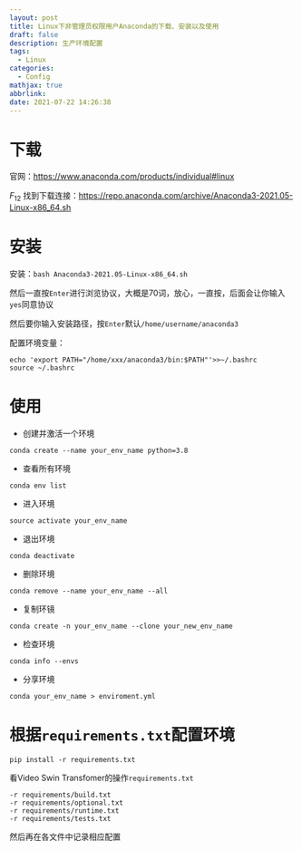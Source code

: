 ```yaml
---
layout: post
title: Linux下非管理员权限用户Anaconda的下载、安装以及使用
draft: false
description: 生产环境配置
tags:
  - Linux
categories:
  - Config
mathjax: true
abbrlink: 
date: 2021-07-22 14:26:38
---
```


# 下载

官网：https://www.anaconda.com/products/individual#linux

$F_{12}$ 找到下载连接：https://repo.anaconda.com/archive/Anaconda3-2021.05-Linux-x86_64.sh

# 安装

安装：`bash Anaconda3-2021.05-Linux-x86_64.sh`

然后一直按`Enter`进行浏览协议，大概是70词，放心，一直按，后面会让你输入`yes`同意协议

然后要你输入安装路径，按`Enter`默认`/home/username/anaconda3`

配置环境变量：

```shell
echo 'export PATH="/home/xxx/anaconda3/bin:$PATH"'>>~/.bashrc
source ~/.bashrc
```

# 使用

- 创建并激活一个环境
```anaconda
conda create --name your_env_name python=3.8
```

- 查看所有环境
```anaconda
conda env list
```

- 进入环境
```
source activate your_env_name
```

- 退出环境
```
conda deactivate
```

- 删除环境
```
conda remove --name your_env_name --all
```
- 复制环镜
```
conda create -n your_env_name --clone your_new_env_name
```

- 检查环境
```
conda info --envs
```

- 分享环境
```
conda your_env_name > enviroment.yml
```

# 根据`requirements.txt`配置环境

```
pip install -r requirements.txt
```

看Video Swin Transfomer的操作`requirements.txt`
```
-r requirements/build.txt
-r requirements/optional.txt
-r requirements/runtime.txt
-r requirements/tests.txt
```

然后再在各文件中记录相应配置